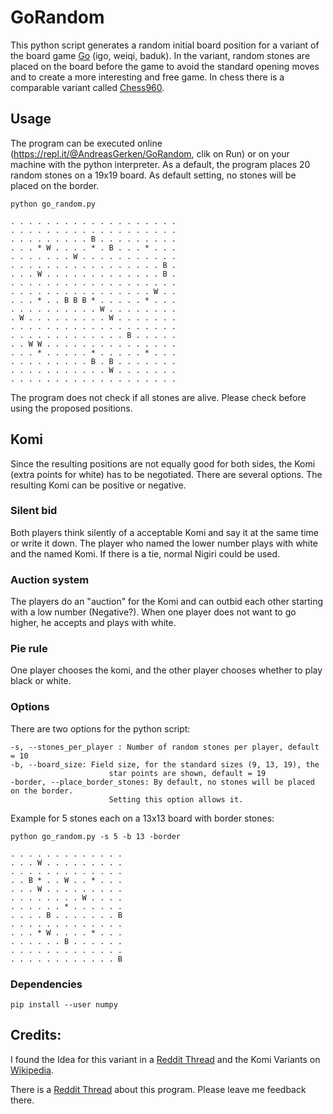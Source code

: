 # GoRandom

This python script generates a random initial board position for a variant of the board game [Go](https://en.wikipedia.org/wiki/Go_(game)) (igo, weiqi, baduk). In the variant, random stones are placed on the board before the game to avoid the standard opening moves and to create a more interesting and free game. In chess there is a comparable variant called [Chess960](https://de.wikipedia.org/wiki/Chess960).

## Usage
The program can be executed online (https://repl.it/@AndreasGerken/GoRandom, clik on Run) or on your machine with the python interpreter. As a default, the program places 20 random stones on a 19x19 board. As default setting, no stones will be placed on the border.

```
python go_random.py

. . . . . . . . . . . . . . . . . . .
. . . . . . . . . . . . . . . . . . .
. . . . . . . . . B . . . . . . . . .
. . . * W . . . . * . B . . . * . . .
. . . . . . . W . . . . . . . . . . .
. . . . . . . . . . . . . . . . . B .
. . . W . . . . . . . . . . . . . B .
. . . . . . . . . . . . . . . . . . .
. . . . . . . . . . . . . . . . W . .
. . . * . . B B B * . . . . . * . . .
. . . . . . . . . . W . . . . . . . .
. W . . . . . . . . . W . . . . . . .
. . . . . . . . . . . . . . . . . . .
. . . . . . . . . . . . . B . . . . .
. . W W . . . . . . . . . . . . . . .
. . . * . . . . . * . . . . . * . . .
. . . . . . . . . B . B . . . . . . .
. . . . . . . . . . . W . . . . . . .
. . . . . . . . . . . . . . . . . . .
```

The program does not check if all stones are alive. Please check before using the proposed positions.

## Komi
Since the resulting positions are not equally good for both sides, the Komi (extra points for white) has to be negotiated. There are several options. The resulting Komi can be positive or negative.

### Silent bid
Both players think silently of a acceptable Komi and say it at the same time or write it down.
The player who named the lower number plays with white and the named Komi. If there is a tie, normal Nigiri could be used.

### Auction system
The players do an "auction" for the Komi and can outbid each other starting with a low number (Negative?). When one player does not want to go higher, he accepts and plays with white.

### Pie rule
One player chooses the komi, and the other player chooses whether to play black or white.


### Options
There are two options for the python script:
```
-s, --stones_per_player : Number of random stones per player, default = 10
-b, --board_size: Field size, for the standard sizes (9, 13, 19), the
                      star points are shown, default = 19
-border, --place_border_stones: By default, no stones will be placed on the border.
                      Setting this option allows it.
```
Example for 5 stones each on a 13x13 board with border stones:
```
python go_random.py -s 5 -b 13 -border

. . . . . . . . . . . . .
. . . W . . . . . . . . .
. . . . . . . . . . . . .
. . B * . . W . . * . . .
. . . W . . . . . . . . .
. . . . . . . . W . . . .
. . . . . . * . . . . . .
. . . . B . . . . . . . B
. . . . . . . . . . . . .
. . . * W . . . . * . . .
. . . . . . B . . . . . .
. . . . . . . . . . . . .
. . . . . . . . . . . . B
```

### Dependencies

```
pip install --user numpy
```

## Credits:
I found the Idea for this variant in a [Reddit Thread](https://www.reddit.com/r/baduk/comments/7mc30y/ke_jies_comment_related_to_the_alphago_teaching/drt8lra/) and the Komi Variants on [Wikipedia](https://en.wikipedia.org/wiki/Komidashi).

There is a [Reddit Thread](https://www.reddit.com/r/baduk/comments/84az47/gorandom_variant_initial_position_generator/) about this program. Please leave me feedback there.
